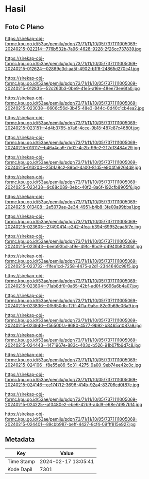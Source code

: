 # Hasil

## Foto C Plano

https://sirekap-obj-formc.kpu.go.id/53ae/pemilu/pdpr/73/71/11/10/05/7371111005069-20240215-022214--776b532b-7a96-4628-9228-2f26cc737839.jpg

https://sirekap-obj-formc.kpu.go.id/53ae/pemilu/pdpr/73/71/11/10/05/7371111005069-20240215-012624--02869c3d-aa5f-4902-b1f8-24865d270c4f.jpg

https://sirekap-obj-formc.kpu.go.id/53ae/pemilu/pdpr/73/71/11/10/05/7371111005069-20240215-012835--52c263b3-0be9-41e5-a16e-48ee73ee6fa0.jpg

https://sirekap-obj-formc.kpu.go.id/53ae/pemilu/pdpr/73/71/11/10/05/7371111005069-20240215-023038--0606c56d-3b45-48e3-844c-0d40c1cb4ea2.jpg

https://sirekap-obj-formc.kpu.go.id/53ae/pemilu/pdpr/73/71/11/10/05/7371111005069-20240215-023151--4d4b3765-b7a6-4cce-9b18-487e87c4680f.jpg

https://sirekap-obj-formc.kpu.go.id/53ae/pemilu/pdpr/73/71/11/10/05/7371111005069-20240215-013117--b46a4ca9-7b02-4c2b-99e2-212df3484d29.jpg

https://sirekap-obj-formc.kpu.go.id/53ae/pemilu/pdpr/73/71/11/10/05/7371111005069-20240215-013204--25b1a8c2-89bd-4a00-81d5-e904fa9264d9.jpg

https://sirekap-obj-formc.kpu.go.id/53ae/pemilu/pdpr/73/71/11/10/05/7371111005069-20240215-023438--9c88c089-0ebc-40f2-8a6f-192cfb8905f6.jpg

https://sirekap-obj-formc.kpu.go.id/53ae/pemilu/pdpr/73/71/11/10/05/7371111005069-20240215-013408--2e5079ae-2e34-4951-b4b8-3fe00a99bba1.jpg

https://sirekap-obj-formc.kpu.go.id/53ae/pemilu/pdpr/73/71/11/10/05/7371111005069-20240215-023605--27490414-c242-4fca-b394-69952eaa5f7e.jpg

https://sirekap-obj-formc.kpu.go.id/53ae/pemilu/pdpr/73/71/11/10/05/7371111005069-20240215-023643--beeb93bd-af9e-49fc-8bc9-d4940b8030bf.jpg

https://sirekap-obj-formc.kpu.go.id/53ae/pemilu/pdpr/73/71/11/10/05/7371111005069-20240215-023732--f1fee1cd-7258-4475-a2d1-2344646c98f5.jpg

https://sirekap-obj-formc.kpu.go.id/53ae/pemilu/pdpr/73/71/11/10/05/7371111005069-20240215-023804--71ab8df0-0a65-42bf-ad0f-f5696a6b4a07.jpg

https://sirekap-obj-formc.kpu.go.id/53ae/pemilu/pdpr/73/71/11/10/05/7371111005069-20240215-023836--0f5650db-12ff-4f1a-9a5c-82e3b69e06a9.jpg

https://sirekap-obj-formc.kpu.go.id/53ae/pemilu/pdpr/73/71/11/10/05/7371111005069-20240215-023940--f565001a-9680-4577-9b92-b8465a1087a9.jpg

https://sirekap-obj-formc.kpu.go.id/53ae/pemilu/pdpr/73/71/11/10/05/7371111005069-20240215-024443--1471967e-883c-403d-b526-91b07fb9d7c8.jpg

https://sirekap-obj-formc.kpu.go.id/53ae/pemilu/pdpr/73/71/11/10/05/7371111005069-20240215-024106--f8e55e89-5c31-4275-9a00-9eb74ee42c0c.jpg

https://sirekap-obj-formc.kpu.go.id/53ae/pemilu/pdpr/73/71/11/10/05/7371111005069-20240215-024146--ce1747f2-3696-414b-92a4-83706cd0f87e.jpg

https://sirekap-obj-formc.kpu.go.id/53ae/pemilu/pdpr/73/71/11/10/05/7371111005069-20240215-024225--af0480e2-ebe6-42b9-a4d9-e68e7d957b14.jpg

https://sirekap-obj-formc.kpu.go.id/53ae/pemilu/pdpr/73/71/11/10/05/7371111005069-20240215-024401--89cbb987-beff-4427-8cf4-09fff815e927.jpg


## Metadata

| Key        | Value               |
| ---------- | ------------------- |
| Time Stamp | 2024-02-17 13:05:41 |
| Kode Dapil | 7301                |



